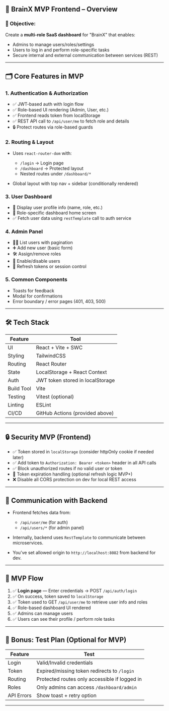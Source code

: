 
## 🧠 BrainX MVP Frontend – Overview

### 📌 Objective:

Create a **multi-role SaaS dashboard** for "BrainX" that enables:

* Admins to manage users/roles/settings
* Users to log in and perform role-specific tasks
* Secure internal and external communication between services (REST)

---

## 🗂️ Core Features in MVP

### 1. **Authentication & Authorization**

* ✅ JWT-based auth with login flow
* ✅ Role-based UI rendering (Admin, User, etc.)
* ✅ Frontend reads token from localStorage
* ✅ REST API call to `/api/user/me` to fetch role and details
* 🔒 Protect routes via role-based guards

### 2. **Routing & Layout**

* Uses `react-router-dom` with:

    * `/login` → Login page
    * `/dashboard` → Protected layout
    * Nested routes under `/dashboard/*`
* Global layout with top nav + sidebar (conditionally rendered)

### 3. **User Dashboard**

* 👤 Display user profile info (name, role, etc.)
* 📄 Role-specific dashboard home screen
* ✅ Fetch user data using `restTemplate` call to auth service

### 4. **Admin Panel**

* 🧑‍💼 List users with pagination
* ➕ Add new user (basic form)
* 🛠️ Assign/remove roles
* 🚫 Enable/disable users
* 🔄 Refresh tokens or session control

### 5. **Common Components**

* Toasts for feedback
* Modal for confirmations
* Error boundary / error pages (401, 403, 500)

---

## 🛠️ Tech Stack

| Feature    | Tool                             |
| ---------- | -------------------------------- |
| UI         | React + Vite + SWC               |
| Styling    | TailwindCSS                      |
| Routing    | React Router                     |
| State      | LocalStorage + React Context     |
| Auth       | JWT token stored in localStorage |
| Build Tool | Vite                             |
| Testing    | Vitest (optional)                |
| Linting    | ESLint                           |
| CI/CD      | GitHub Actions (provided above)  |

---

## 🔒 Security MVP (Frontend)

* ✅ Token stored in `localStorage` (consider httpOnly cookie if needed later)
* ✅ Add token to `Authorization: Bearer <token>` header in all API calls
* ✅ Block unauthorized routes if no valid user or token
* 🔁 Token expiration handling (optional refresh logic MVP+)
* ❌ Disable all CORS protection on dev for local REST access

---

## 🔄 Communication with Backend

* Frontend fetches data from:

    * `/api/user/me` (for auth)
    * `/api/users/*` (for admin panel)
* Internally, backend uses `RestTemplate` to communicate between microservices.
* You’ve set allowed origin to `http://localhost:8082` from backend for dev.

---

## 🔄 MVP Flow

1. ✅ **Login page** — Enter credentials → POST `/api/auth/login`
2. ✅ On success, token saved to `localStorage`
3. ✅ Token used to GET `/api/user/me` to retrieve user info and roles
4. ✅ Role-based dashboard UI rendered
5. ✅ Admins can manage users
6. ✅ Users can see their profile / perform role tasks

---

## 🧪 Bonus: Test Plan (Optional for MVP)

| Feature    | Test                                          |
| ---------- | --------------------------------------------- |
| Login      | Valid/Invalid credentials                     |
| Token      | Expired/missing token redirects to `/login`   |
| Routing    | Protected routes only accessible if logged in |
| Roles      | Only admins can access `/dashboard/admin`     |
| API Errors | Show toast + retry option                     |

---

